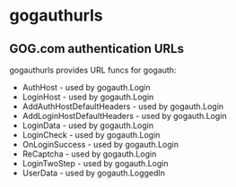 # gogauthurls

## GOG.com authentication URLs

gogauthurls provides URL funcs for gogauth:

- AuthHost - used by gogauth.Login
- LoginHost - used by gogauth.Login
- AddAuthHostDefaultHeaders - used by gogauth.Login
- AddLoginHostDefaultHeaders - used by gogauth.Login
- LoginData - used by gogauth.Login
- LoginCheck - used by gogauth.Login
- OnLoginSuccess - used by gogauth.Login
- ReCaptcha - used by gogauth.Login
- LoginTwoStep - used by gogauth.Login
- UserData - used by gogauth.LoggedIn